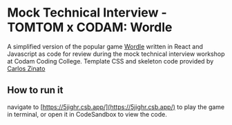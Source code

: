 # Mock Technical Interview - TOMTOM x CODAM: Wordle

A simplified version of the popular game [Wordle](https://www.nytimes.com/games/wordle/index.html") written in React and Javascript as code for review during the mock technical interview workshop at Codam Coding College. Template CSS and skeleton code provided by [Carlos Zinato](https://www.linkedin.com/in/carloszinato/)

## How to run it

navigate to [https://5jighr.csb.app/](https://5jighr.csb.app/) to play the game in terminal, or open it in CodeSandbox to view the code.
